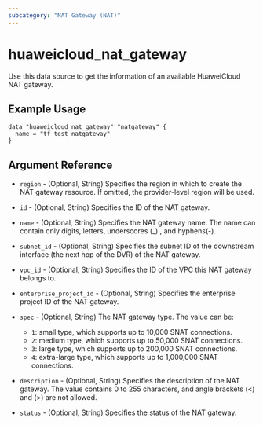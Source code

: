 ```yaml
---
subcategory: "NAT Gateway (NAT)"
---
```


# huaweicloud_nat_gateway

Use this data source to get the information of an available HuaweiCloud NAT gateway.

## Example Usage

```hcl
data "huaweicloud_nat_gateway" "natgateway" {
  name = "tf_test_natgateway"
}
```

## Argument Reference

* `region` - (Optional, String) Specifies the region in which to create the NAT gateway resource. If omitted, the
  provider-level region will be used.

* `id` - (Optional, String) Specifies the ID of the NAT gateway.

* `name` - (Optional, String) Specifies the NAT gateway name. The name can contain only digits, letters, underscores (_)
  , and hyphens(-).

* `subnet_id` - (Optional, String) Specifies the subnet ID of the downstream interface (the next hop of the DVR) of the
  NAT gateway.

* `vpc_id` - (Optional, String) Specifies the ID of the VPC this NAT gateway belongs to.

* `enterprise_project_id` - (Optional, String) Specifies the enterprise project ID of the NAT gateway.

* `spec` - (Optional, String) The NAT gateway type. The value can be:
  + `1`: small type, which supports up to 10,000 SNAT connections.
  + `2`: medium type, which supports up to 50,000 SNAT connections.
  + `3`: large type, which supports up to 200,000 SNAT connections.
  + `4`: extra-large type, which supports up to 1,000,000 SNAT connections.

* `description` - (Optional, String) Specifies the description of the NAT gateway. The value contains 0 to 255
  characters, and angle brackets (<)
  and (>) are not allowed.

* `status` - (Optional, String) Specifies the status of the NAT gateway.
